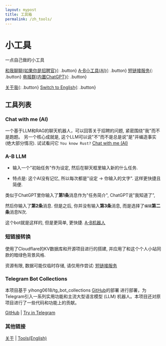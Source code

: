 ```yaml
---
layout: mypost
title: 工具箱
permalink: /zh_tools/
---
```


# 小工具

一点自己做的小工具

[和我聊聊(如果你是招聘官)](https://youropen.xyz/jobchat/){: .button}
[A-B小工具(AI)](https://youropen.xyz/zh_tools/repeat_task/){: .button}
[短链接服务](https://alterxyz.org/){: .button}
[电报群(内置ChatGPT)](https://t.me/+68xchbbSTa9iNzMx){: .button}

[关于我](https://about.youropen.xyz){: .button}
[Switch to English](https://youropen.xyz/en_tools/){: .button}

## 工具列表

### Chat with me (AI)

一个基于LLM和RAG的聊天机器人，可以回答关于招聘的问题, 紧密围绕"我"而不是跑题。
另一个核心成就是, 这个LLM可以说"不"而不是总是说"是"并编造事实(绝大部分情况).
试试看问它 `You know Rust?` [Chat with me (AI)](https://youropen.xyz/jobchat/)

### A-B LLM

- 输入一个"初始任务"作为设定, 然后在聊天框里输入新的什么任务.

- 特点是: 这个AI没有记忆, 所以每次都是"设定 -> 你输入的文字". 这样更快捷且简便.

类似于ChatGPT里你输入了**第1条**消息作为"任务简介", ChatGPT说"我知道了",

然后你输入了**第2条**消息. 但是之后, 你并没有输入**第3条**消息, 而是选择了`编辑`**第二条**消息N次.

这个bot就是这样的, 但是更简单, 更快捷. [A-B机器人](https://youropen.xyz/zh_tools/repeat_task/)

### 短链接转换

使用了Cloudflare的KV数据库和开源项目进行的搭建, 并应用了和这个个人小站同款的暗绿色背景风格.

资源有限, 数据可能仅临时存储, 请仅用作尝试: [短链接服务](https://alterxyz.org/)

### Telegram Bot Collections

本项目基于 yihong0618/tg_bot_collections [GitHub](https://github.com/yihong0618/tg_bot_collections)的部署 进行部署，为Telegram引入一系列实用功能和主流大型语言模型 (LLM) 机器人。本项目还对原项目进行了一些代码和功能上的贡献。

[GitHub](https://github.com/alterxyz/tg_bot_collections_lite) | [Try in Telegram](https://t.me/+68xchbbSTa9iNzMx)

### 其他链接

[关于](https://about.youropen.xyz) | [Tools(English)](https://youropen.xyz/en_tools/)
